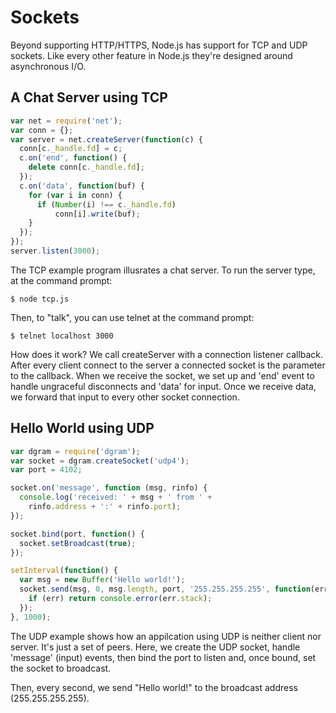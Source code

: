 # Sockets

Beyond supporting HTTP/HTTPS, Node.js has support for TCP and UDP sockets. Like
every other feature in Node.js they're designed around asynchronous I/O.


## A Chat Server using TCP

```javascript
var net = require('net');
var conn = {};
var server = net.createServer(function(c) {
  conn[c._handle.fd] = c;
  c.on('end', function() {
    delete conn[c._handle.fd];
  });
  c.on('data', function(buf) {
    for (var i in conn) {
      if (Number(i) !== c._handle.fd)
          conn[i].write(buf);
    }
  });
});
server.listen(3000);
```

The TCP example program illusrates a chat server. To run the server type, at the
command prompt:

    $ node tcp.js

Then, to "talk", you can use telnet at the command prompt:

    $ telnet localhost 3000

How does it work? We call createServer with a connection listener callback.
After every client connect to the server a connected socket is the parameter to
the callback. When we receive the socket, we set up and 'end' event to handle
ungraceful disconnects and 'data' for input. Once we receive data, we forward
that input to every other socket connection.

## Hello World using UDP

```javascript
var dgram = require('dgram');
var socket = dgram.createSocket('udp4');
var port = 4102;

socket.on('message', function (msg, rinfo) {
  console.log('received: ' + msg + ' from ' +
    rinfo.address + ':' + rinfo.port);
});

socket.bind(port, function() {
  socket.setBroadcast(true);
});

setInterval(function() {
  var msg = new Buffer('Hello world!');
  socket.send(msg, 0, msg.length, port, '255.255.255.255', function(err) {
    if (err) return console.error(err.stack);
  });
}, 1000);
```

The UDP example shows how an appilcation using UDP is neither client nor server.
It's just a set of peers. Here, we create the UDP socket, handle 'message'
(input) events, then bind the port to listen and, once bound, set the socket to
broadcast.

Then, every second, we send "Hello world!" to the broadcast address
(255.255.255.255).
